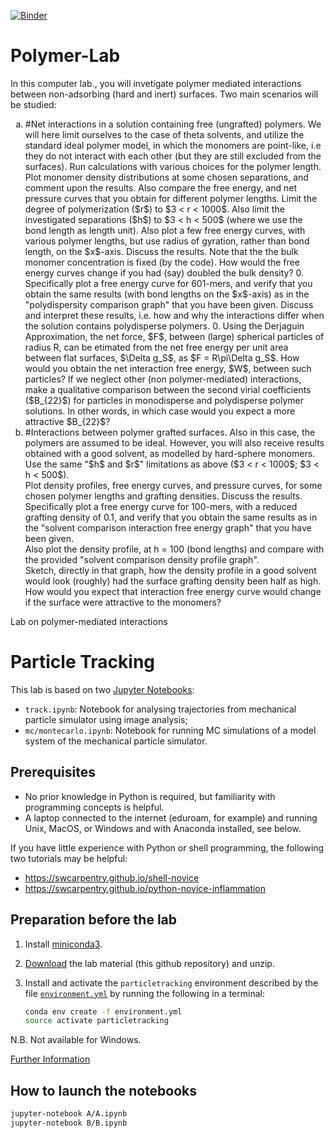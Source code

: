 [![Binder](https://mybinder.org/badge.svg)](https://mybinder.org/v2/gh/mlund/particletracking/master)

# Polymer-Lab
In this computer lab., you will invetigate polymer mediated interactions between non-adsorbing (hard and inert) surfaces. Two main scenarios will be studied:
<ol type="a">
  <li>#Net interactions in a solution containing free (ungrafted) polymers.
We will here limit ourselves to the case of theta solvents, and utilize the standard ideal polymer model, in which the monomers are point-like, i.e they do not interact with each other (but they are still excluded from the surfaces). Run calculations with various choices for the polymer length. Plot monomer density distributions at some chosen separations, and comment upon the results. Also compare the free energy, and net pressure curves that you obtain for different polymer lengths. Limit the degree of polymerization ($r$) to $3 < r < 1000$. Also limit the investigated separations ($h$) to $3 < h < 500$ (where we use the bond length as length unit). Also plot a few free energy curves, with various polymer lengths, but use radius of gyration, rather than bond length, on the $x$-axis. Discuss the results. Note that the the bulk monomer concentration is fixed (by the code). How would the free energy curves change if you had (say) doubled the bulk density? 
0.  Specifically plot a free energy curve for 601-mers, and verify that you obtain the same results (with bond lengths on the $x$-axis) as in the "polydispersity comparison graph" that you have been given. Discuss and interpret these results, i.e. how and why the interactions differ when the solution contains polydisperse polymers.
0.  Using the Derjaguin Approximation, the net force, $F$, between (large) spherical particles of radius R, can be etimated from the net free energy per unit area between flat surfaces, $\Delta g_S$, as $F = R\pi\Delta g_S$. How would you obtain the net interaction free energy, $W$, between such particles? If we neglect other (non polymer-mediated) interactions, make a qualitative comparison between the second virial coefficients ($B_{22}$) for particles in monodisperse and polydisperse polymer solutions. In other words, in which case would you expect a more attractive $B_{22}$?</li>
  <li>#Interactions between polymer grafted surfaces.
Also in this case, the polymers are assumed to be ideal. However, you will also receive results obtained with a good solvent, as modelled by hard-sphere monomers. 
Use the same "$h$ and $r$" limitations as above ($3 < r < 1000$; $3 < h < 500$).<br>
Plot density profiles, free energy curves, and pressure curves, for some chosen polymer lengths and grafting densities. Discuss the results.<br>
Specifically plot a free energy curve for 100-mers, with a reduced grafting density of 0.1, and verify that you obtain the same results as in the "solvent comparison interaction free energy graph" that you have been given.<br>
Also plot the density profile, at h = 100 (bond lengths) and compare with the provided "solvent comparison density profile graph".<br>
Sketch, directly in that graph, how the density profile in a good solvent would look (roughly) had the surface grafting density been half as high. How would you expect that interaction free energy curve would change if the surface were attractive to the monomers?</li>
</ol>
 
Lab on polymer-mediated interactions
# Particle Tracking

This lab is based on two [Jupyter Notebooks](http://jupyter.org):
- `track.ipynb`: Notebook for analysing trajectories from mechanical particle simulator using image analysis;
- `mc/montecarlo.ipynb`: Notebook for running MC simulations of a model system of the mechanical particle simulator.

## Prerequisites

- No prior knowledge in Python is required, but familiarity with programming concepts is helpful.
- A laptop connected to the internet (eduroam, for example) and running Unix, MacOS, or Windows and with Anaconda installed, see below.

If you have little experience with Python or shell programming, the following two tutorials may be helpful:

- https://swcarpentry.github.io/shell-novice
- https://swcarpentry.github.io/python-novice-inflammation

## Preparation before the lab

1. Install [miniconda3](https://conda.io/miniconda.html).
2. [Download](https://github.com/mlund/particletracking/archive/master.zip) the lab material
   (this github repository) and unzip.
3. Install and activate the `particletracking` environment described by the file [`environment.yml`](/environment.yml)
   by running the following in a terminal:

   ```bash
   conda env create -f environment.yml
   source activate particletracking
   ```
N.B. Not available for Windows. 

[Further Information](https://conda.io/docs/user-guide/tasks/manage-environments.html#creating-an-environment-from-an-environment-yml-file)

## How to launch the notebooks

~~~ bash
jupyter-notebook A/A.ipynb
jupyter-notebook B/B.ipynb
~~~
